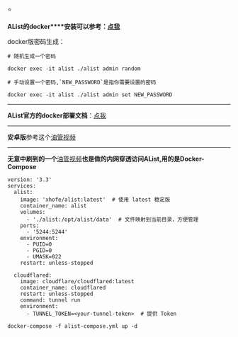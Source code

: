 ⭐

**AList的docker****安装可以参考：**[**点我**](https://blog.csdn.net/2202_75326331/article/details/139613342)

docker版密码生成：

`# 随机生成一个密码`

`docker exec -it alist ./alist admin random`

``# 手动设置一个密码,`NEW_PASSWORD`是指你需要设置的密码``

`docker exec -it alist ./alist admin set NEW_PASSWORD`

----------

**AList官方的docker部署文档**：[点我](https://alist.nn.ci/zh/guide/install/docker.html#%E9%95%9C%E5%83%8F%E7%89%88%E6%9C%AC)

----------

**安卓版**参考这个[油管视频](https://www.youtube.com/watch?v=ZI539379XnY&t=192s)

----------

**无意中刷到的一个**[油管视频](https://blog.nbvil.com/nat/nat-cf/)**也是做的内网穿透访问AList,用的是Docker-Compose**

```
version: '3.3'
services:
  alist:
    image: 'xhofe/alist:latest'  # 使用 latest 稳定版
    container_name: alist
    volumes:
      - './alist:/opt/alist/data'  # 文件映射到当前目录，方便管理
    ports:
      - '5244:5244'
    environment:
      - PUID=0
      - PGID=0
      - UMASK=022
    restart: unless-stopped

  cloudflared:
    image: cloudflare/cloudflared:latest
    container_name: cloudflared
    restart: unless-stopped
    command: tunnel run
    environment:
      - TUNNEL_TOKEN=<your-tunnel-token>  # 提供 Token
```

```
docker-compose -f alist-compose.yml up -d
```
<!--stackedit_data:
eyJoaXN0b3J5IjpbMjAzMzY4ODA2N119
-->
